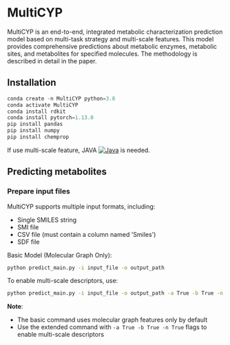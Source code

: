 # MultiCYP
MultiCYP is an end-to-end, integrated metabolic characterization prediction model based on multi-task strategy and multi-scale features. This model provides comprehensive predictions about metabolic enzymes, metabolic sites, and metabolites for specified molecules. The methodology is described in detail in the paper.
## Installation
``` python
conda create -n MultiCYP python=3.8
conda activate MultiCYP
conda install rdkit
conda install pytorch=1.13.0
pip install pandas
pip install numpy
pip install chemprop
```
If use multi-scale feature, JAVA [![Java](https://img.shields.io/badge/Java-21.0.2%2B-brightgreen.svg)](https://www.oracle.com/java/technologies/downloads/#java21) is needed.
## Predicting metabolites
### Prepare input files
MultiCYP supports multiple input formats, including:  
- Single SMILES string  
- SMI file  
- CSV file (must contain a column named 'Smiles')  
- SDF file

Basic Model (Molecular Graph Only):
```bash  
python predict_main.py -i input_file -o output_path  
```
To enable multi-scale descriptors, use:  
```bash  
python predict_main.py -i input_file -o output_path -a True -b True -n True  
```
**Note**:   
- The basic command uses molecular graph features only by default  
- Use the extended command with `-a True -b True -n True` flags to enable multi-scale descriptors
